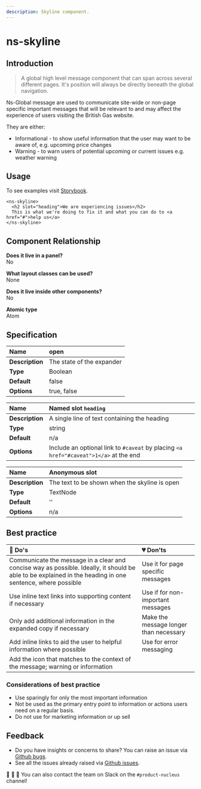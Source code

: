 ```yaml
---
description: Skyline component.
---
```


# ns-skyline

## Introduction

> A global high level message component that can span across several different pages. It's position will always be directly beneath the global navigation.

Ns-Global message are used to communicate site-wide or non-page specific important messages that will be relevant to and may affect the experience of users visiting the British Gas website.

They are either:

* Informational - to show useful information that the user may want to be aware of, e.g. upcoming price changes
* Warning - to warn users of potential upcoming or current issues e.g. weather warning

## Usage

To see examples visit [Storybook](https://nucleus.bgdigital.xyz/demo/index.html?path=/story/ns-skyline--singular).

```markup
<ns-skyline>
  <h2 slot="heading">We are experiencing issues</h2>
  This is what we're doing to fix it and what you can do to <a href="#">help us</a>
</ns-skyline>
```

## Component Relationship

**Does it live in a panel?**  
No

**What layout classes can be used?**  
None

**Does it live inside other components?**  
No

**Atomic type**  
Atom

## Specification

| **Name** | open |
| :--- | :--- |
| **Description** | The state of the expander |
| **Type** | Boolean |
| **Default** | false |
| **Options** | true, false |

| **Name** | Named slot `heading` |
| :--- | :--- |
| **Description** | A single line of text containing the heading |
| **Type** | string |
| **Default** | n/a |
| **Options** | Include an optional link to `#caveat` by placing `<a href="#caveat">1</a>` at the end |

| **Name** | Anonymous slot |
| :--- | :--- |
| **Description** | The text to be shown when the skyline is open |
| **Type** | TextNode |
| **Default** | '' |
| **Options** | n/a |

## Best practice

| 💚 Do's | 💔 Don'ts |
| :--- | :--- |
| Communicate the message in a clear and concise way as possible. Ideally, it should be able to be explained in the heading in one sentence, where possible | Use it for page specific messages |
| Use inline text links into supporting content if necessary | Use if for non-important messages |
| Only add additional information in the expanded copy if necessary | Make the message longer than necessary |
| Add inline links to aid the user to helpful information where possible | Use for error messaging |
| Add the icon that matches to the context of the message; warning or information | |

### Considerations of best practice

* Use sparingly for only the most important information
* Not be used as the primary entry point to information or actions users need on a regular basis.
* Do not use for marketing information or up sell

## Feedback

* Do you have insights or concerns to share? You can raise an issue via [Github bugs](https://github.com/ConnectedHomes/nucleus/issues/new?assignees=&labels=Bug&template=a--bug-report.md&title=[bug]%20[ns-tab]).
* See all the issues already raised via [Github issues](https://github.com/connectedHomes/nucleus/issues?utf8=%E2%9C%93&q=is%3Aopen+is%3Aissue+label%3ABug+[ns-tab]).

💩 🎉 🦄 You can also contact the team on Slack on the `#product-nucleus` channel!
